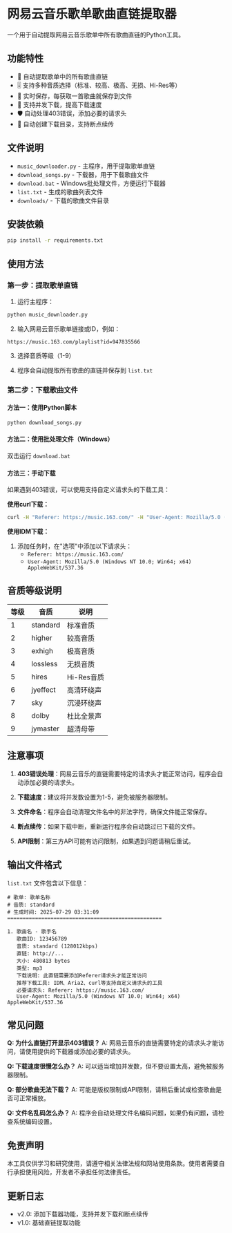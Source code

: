 # 网易云音乐歌单歌曲直链提取器

一个用于自动提取网易云音乐歌单中所有歌曲直链的Python工具。

## 功能特性

- 🎵 自动提取歌单中的所有歌曲直链
- 🎚️ 支持多种音质选择（标准、较高、极高、无损、Hi-Res等）
- 🔄 实时保存，每获取一首歌曲就保存到文件
- 🚀 支持并发下载，提高下载速度
- 🛡️ 自动处理403错误，添加必要的请求头
- 📁 自动创建下载目录，支持断点续传

## 文件说明

- `music_downloader.py` - 主程序，用于提取歌单直链
- `download_songs.py` - 下载器，用于下载歌曲文件
- `download.bat` - Windows批处理文件，方便运行下载器
- `list.txt` - 生成的歌曲列表文件
- `downloads/` - 下载的歌曲文件目录

## 安装依赖

```bash
pip install -r requirements.txt
```

## 使用方法

### 第一步：提取歌单直链

1. 运行主程序：
```bash
python music_downloader.py
```

2. 输入网易云音乐歌单链接或ID，例如：
```
https://music.163.com/playlist?id=947835566
```

3. 选择音质等级（1-9）

4. 程序会自动提取所有歌曲的直链并保存到 `list.txt`

### 第二步：下载歌曲文件

#### 方法一：使用Python脚本
```bash
python download_songs.py
```

#### 方法二：使用批处理文件（Windows）
双击运行 `download.bat`

#### 方法三：手动下载
如果遇到403错误，可以使用支持自定义请求头的下载工具：

**使用curl下载：**
```bash
curl -H "Referer: https://music.163.com/" -H "User-Agent: Mozilla/5.0 (Windows NT 10.0; Win64; x64) AppleWebKit/537.36" -o "歌曲名.mp3" "直链URL"
```

**使用IDM下载：**
1. 添加任务时，在"选项"中添加以下请求头：
   - `Referer: https://music.163.com/`
   - `User-Agent: Mozilla/5.0 (Windows NT 10.0; Win64; x64) AppleWebKit/537.36`

## 音质等级说明

| 等级 | 音质 | 说明 |
|------|------|------|
| 1 | standard | 标准音质 |
| 2 | higher | 较高音质 |
| 3 | exhigh | 极高音质 |
| 4 | lossless | 无损音质 |
| 5 | hires | Hi-Res音质 |
| 6 | jyeffect | 高清环绕声 |
| 7 | sky | 沉浸环绕声 |
| 8 | dolby | 杜比全景声 |
| 9 | jymaster | 超清母带 |

## 注意事项

1. **403错误处理**：网易云音乐的直链需要特定的请求头才能正常访问，程序会自动添加必要的请求头。

2. **下载速度**：建议将并发数设置为1-5，避免被服务器限制。

3. **文件命名**：程序会自动清理文件名中的非法字符，确保文件能正常保存。

4. **断点续传**：如果下载中断，重新运行程序会自动跳过已下载的文件。

5. **API限制**：第三方API可能有访问限制，如果遇到问题请稍后重试。

## 输出文件格式

`list.txt` 文件包含以下信息：
```
# 歌单: 歌单名称
# 音质: standard
# 生成时间: 2025-07-29 03:31:09
==================================================

1. 歌曲名 - 歌手名
   歌曲ID: 123456789
   音质: standard (128012kbps)
   直链: http://...
   大小: 480813 bytes
   类型: mp3
   下载说明: 此直链需要添加Referer请求头才能正常访问
   推荐下载工具: IDM、Aria2、curl等支持自定义请求头的工具
   必要请求头: Referer: https://music.163.com/
   User-Agent: Mozilla/5.0 (Windows NT 10.0; Win64; x64) AppleWebKit/537.36
```

## 常见问题

**Q: 为什么直链打开显示403错误？**
A: 网易云音乐的直链需要特定的请求头才能访问，请使用提供的下载器或添加必要的请求头。

**Q: 下载速度很慢怎么办？**
A: 可以适当增加并发数，但不要设置太高，避免被服务器限制。

**Q: 部分歌曲无法下载？**
A: 可能是版权限制或API限制，请稍后重试或检查歌曲是否可正常播放。

**Q: 文件名乱码怎么办？**
A: 程序会自动处理文件名编码问题，如果仍有问题，请检查系统编码设置。

## 免责声明

本工具仅供学习和研究使用，请遵守相关法律法规和网站使用条款。使用者需要自行承担使用风险，开发者不承担任何法律责任。

## 更新日志

- v2.0: 添加下载器功能，支持并发下载和断点续传
- v1.0: 基础直链提取功能 